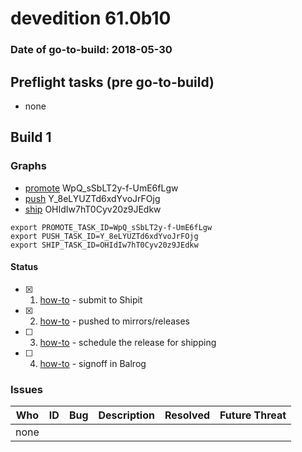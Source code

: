 # devedition 61.0b10

### Date of go-to-build: 2018-05-30

## Preflight tasks (pre go-to-build)
- none

## Build 1  

### Graphs
* [promote](https://tools.taskcluster.net/push-inspector/#/WpQ_sSbLT2y-f-UmE6fLgw) WpQ_sSbLT2y-f-UmE6fLgw
* [push](https://tools.taskcluster.net/push-inspector/#/Y_8eLYUZTd6xdYvoJrFOjg) Y_8eLYUZTd6xdYvoJrFOjg
* [ship](https://tools.taskcluster.net/push-inspector/#/OHIdIw7hT0Cyv20z9JEdkw) OHIdIw7hT0Cyv20z9JEdkw
```
export PROMOTE_TASK_ID=WpQ_sSbLT2y-f-UmE6fLgw
export PUSH_TASK_ID=Y_8eLYUZTd6xdYvoJrFOjg
export SHIP_TASK_ID=OHIdIw7hT0Cyv20z9JEdkw
```


#### Status
- [x] 1.  [how-to](https://wiki.mozilla.org/Release:Release_Automation_on_Mercurial:Starting_a_Release#Submit_to_Ship_It)  - submit to Shipit
- [x] 2.  [how-to](https://github.com/mozilla-releng/releasewarrior-2.0/blob/master/docs/release-promotion/desktop/howto.md#push-artifacts-to-releases-directory)  - pushed to mirrors/releases
- [ ] 3.  [how-to](https://github.com/mozilla-releng/releasewarrior-2.0/blob/master/docs/release-promotion/desktop/howto.md#ship-the-release)  - schedule the release for shipping
- [ ] 4.  [how-to](https://github.com/mozilla-releng/releasewarrior-2.0/blob/master/docs/release-promotion/desktop/howto.md#obtain-sign-offs-for-changes)  - signoff in Balrog

### Issues
| Who                 | ID               | Bug                                                                 | Description                | Resolved                | Future Threat                |
| ------------------- | ---------------- | ------------------------------------------------------------------- | -------------------------- | ----------------------- | ---------------------------- |
| none | | | | | |

